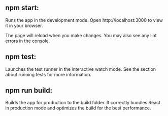 ## npm start:
Runs the app in the development mode.
Open http://localhost:3000 to view it in your browser.

The page will reload when you make changes.
You may also see any lint errors in the console.

## npm test:
Launches the test runner in the interactive watch mode.
See the section about running tests for more information.

## npm run build:
Builds the app for production to the build folder.
It correctly bundles React in production mode and optimizes the build for the best performance.
